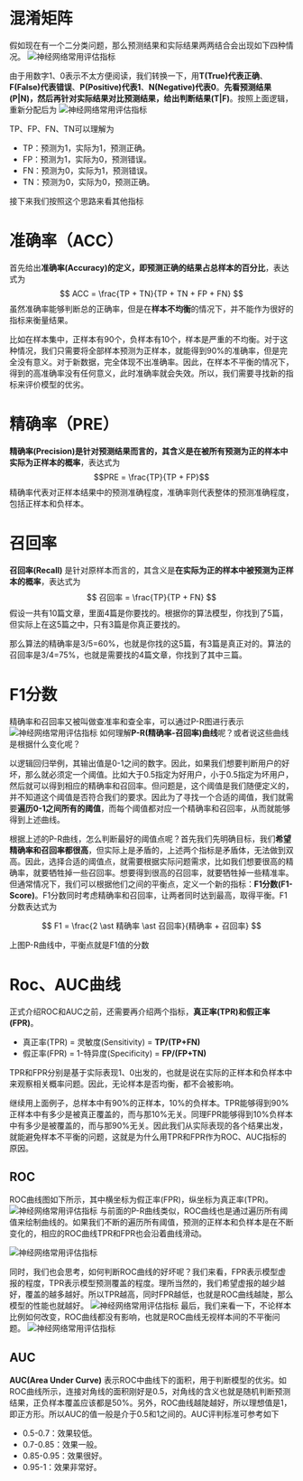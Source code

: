 # 混淆矩阵

假如现在有一个二分类问题，那么预测结果和实际结果两两结合会出现如下四种情况。
![神经网络常用评估指标](https://cloud.intro-iu.top:738/d/ThreeBody/ZeroHzzzzPic/202408210019260.png)

由于用数字1、0表示不太方便阅读，我们转换一下，用**T(True)代表正确**、**F(False)代表错误**、**P(Positive)代表1**、**N(Negative)代表0**。**先看预测结果(P|N)，然后再针对实际结果对比预测结果，给出判断结果(T|F)**。按照上面逻辑，重新分配后为
![神经网络常用评估指标](https://cloud.intro-iu.top:738/d/ThreeBody/ZeroHzzzzPic/202408210019669.png)

TP、FP、FN、TN可以理解为

-   TP：预测为1，实际为1，预测正确。
-   FP：预测为1，实际为0，预测错误。
-   FN：预测为0，实际为1，预测错误。
-   TN：预测为0，实际为0，预测正确。

接下来我们按照这个思路来看其他指标

# 准确率（ACC）

首先给出**准确率(Accuracy)**的定义，即**预测正确的结果占总样本的百分比**，表达式为
$$ ACC = \frac{TP + TN}{TP + TN + FP + FN} $$
虽然准确率能够判断总的正确率，但是在**样本不均衡**的情况下，并不能作为很好的指标来衡量结果。

比如在样本集中，正样本有90个，负样本有10个，样本是严重的不均衡。对于这种情况，我们只需要将全部样本预测为正样本，就能得到90%的准确率，但是完全没有意义。对于新数据，完全体现不出准确率。因此，在样本不平衡的情况下，得到的高准确率没有任何意义，此时准确率就会失效。所以，我们需要寻找新的指标来评价模型的优劣。

# 精确率（PRE）

**精确率(Precision)**是针对预测结果而言的，其含义是**在被所有预测为正的样本中实际为正样本的概率**，表达式为$$PRE = \frac{TP}{TP + FP}$$
精确率代表对正样本结果中的预测准确程度，准确率则代表整体的预测准确程度，包括正样本和负样本。

# 召回率

**召回率(Recall)** 是针对原样本而言的，其含义是**在实际为正的样本中被预测为正样本的概率**，表达式为
$$ 召回率 = \frac{TP}{TP + FN} $$
假设一共有10篇文章，里面4篇是你要找的。根据你的算法模型，你找到了5篇，但实际上在这5篇之中，只有3篇是你真正要找的。

那么算法的精确率是3/5=60%，也就是你找的这5篇，有3篇是真正对的。算法的召回率是3/4=75%，也就是需要找的4篇文章，你找到了其中三篇。

# F1分数

精确率和召回率又被叫做查准率和查全率，可以通过P-R图进行表示
![神经网络常用评估指标](https://cloud.intro-iu.top:738/d/ThreeBody/ZeroHzzzzPic/202408210019977.png)
如何理解**P-R(精确率-召回率)曲线**呢？或者说这些曲线是根据什么变化呢？

以逻辑回归举例，其输出值是0-1之间的数字。因此，如果我们想要判断用户的好坏，那么就必须定一个阈值。比如大于0.5指定为好用户，小于0.5指定为坏用户，然后就可以得到相应的精确率和召回率。但问题是，这个阈值是我们随便定义的，并不知道这个阈值是否符合我们的要求。因此为了寻找一个合适的阈值，我们就需要**遍历0-1之间所有的阈值**，而每个阈值都对应一个精确率和召回率，从而就能够得到上述曲线。

根据上述的P-R曲线，怎么判断最好的阈值点呢？首先我们先明确目标，我们**希望精确率和召回率都很高**，但实际上是矛盾的，上述两个指标是矛盾体，无法做到双高。因此，选择合适的阈值点，就需要根据实际问题需求，比如我们想要很高的精确率，就要牺牲掉一些召回率。想要得到很高的召回率，就要牺牲掉一些精准率。但通常情况下，我们可以根据他们之间的平衡点，定义一个新的指标：**F1分数(F1-Score)**。F1分数同时考虑精确率和召回率，让两者同时达到最高，取得平衡。F1分数表达式为

$$
F1 = \frac{2 \ast 精确率 \ast 召回率}{精确率 + 召回率}
$$

上图P-R曲线中，平衡点就是F1值的分数

# Roc、AUC曲线

正式介绍ROC和AUC之前，还需要再介绍两个指标，**真正率(TPR)和假正率(FPR)**。

-   真正率(TPR) = 灵敏度(Sensitivity) = **TP/(TP+FN)**
-   假正率(FPR) = 1-特异度(Specificity) = **FP/(FP+TN)**

TPR和FPR分别是基于实际表现1、0出发的，也就是说在实际的正样本和负样本中来观察相关概率问题。因此，无论样本是否均衡，都不会被影响。

继续用上面例子，总样本中有90%的正样本，10%的负样本。TPR能够得到90%正样本中有多少是被真正覆盖的，而与那10%无关。同理FPR能够得到10%负样本中有多少是被覆盖的，而与那90%无关。因此我们从实际表现的各个结果出发，就能避免样本不平衡的问题，这就是为什么用TPR和FPR作为ROC、AUC指标的原因。

## ROC

ROC曲线图如下所示，其中横坐标为假正率(FPR)，纵坐标为真正率(TPR)。
![神经网络常用评估指标](https://cloud.intro-iu.top:738/d/ThreeBody/ZeroHzzzzPic/202408210019265.png)
与前面的P-R曲线类似，ROC曲线也是通过遍历所有阈值来绘制曲线的。如果我们不断的遍历所有阈值，预测的正样本和负样本是在不断变化的，相应的ROC曲线TPR和FPR也会沿着曲线滑动。

![神经网络常用评估指标](https://cloud.intro-iu.top:738/d/ThreeBody/ZeroHzzzzPic/202408210019821.png)

同时，我们也会思考，如何判断ROC曲线的好坏呢？我们来看，FPR表示模型虚报的程度，TPR表示模型预测覆盖的程度。理所当然的，我们希望虚报的越少越好，覆盖的越多越好。所以TPR越高，同时FPR越低，也就是ROC曲线越陡，那么模型的性能也就越好。
![神经网络常用评估指标](https://cloud.intro-iu.top:738/d/ThreeBody/ZeroHzzzzPic/202408210019213.png)
最后，我们来看一下，不论样本比例如何改变，ROC曲线都没有影响，也就是ROC曲线无视样本间的不平衡问题。
![神经网络常用评估指标](https://cloud.intro-iu.top:738/d/ThreeBody/ZeroHzzzzPic/202408210019034.png)

## AUC

**AUC(Area Under Curve)** 表示ROC中曲线下的面积，用于判断模型的优劣。如ROC曲线所示，连接对角线的面积刚好是0.5，对角线的含义也就是随机判断预测结果，正负样本覆盖应该都是50%。另外，ROC曲线越陡越好，所以理想值是1，即正方形。所以AUC的值一般是介于0.5和1之间的。AUC评判标准可参考如下

-   0.5-0.7：效果较低。
-   0.7-0.85：效果一般。
-   0.85-0.95：效果很好。
-   0.95-1：效果非常好。

